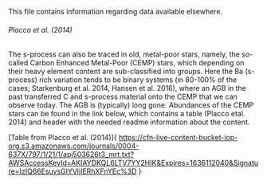 This file contains information regarding data available elsewhere. 

###### Placco et al. (2014)

The s-process can also be traced in old, metal-poor stars, namely, the so-called Carbon Enhanced Metal-Poor (CEMP) stars, which depending on their heavy element content are sub-classified into groups. Here the Ba (s-process) rich variation tends to be binary systems (in 80-100% of the cases; Starkenburg et al. 2014, Hansen et al. 2016), where an AGB in the past transferred C and s-process material onto the CEMP that we can observe today. The AGB is (typically) long gone. Abundances of the CEMP stars can be found in the link below, which contains a table (Placco etal. 2014) and header with the needed readme information about the
content.

[Table from Placco et al. (2014)]{ https://cfn-live-content-bucket-iop-org.s3.amazonaws.com/journals/0004-637X/797/1/21/1/apj503626t3_mrt.txt?AWSAccessKeyId=AKIAYDKQL6LTV7YY2HIK&Expires=1636112040&Signature=IzIQ66EsuysGlYVljIERhXFnYEc%3D }


